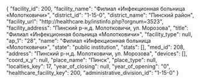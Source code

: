 {
    "facility_id": 200,
    "facility_name": "Филиал «Инфекционная больница «Молотковичи»",
    "district_id": "1-15-0",
    "district_name": "Пинский район",
    "facility_url": "http:\/\/healthcare.by\/instinfo.php?orgnum=3523",
    "facility_address": "Пинский р-н,д. Молотковичи, ул. Морозова",
    "title": "Филиал «Инфекционная больница «Молотковичи»",
    "facility_type": null,
    "ap_1": "28",
    "name": "Филиал «Инфекционная больница «Молотковичи»",
    "state": "public institution",
    "stats": [],
    "med_id": 208,
    "address": "Пинский р-н,д. Молотковичи, ул. Морозова",
    "devices": [],
    "coord_x_y": null,
    "place_name": "Пинск",
    "place_type": null,
    "localties_key": 17,
    "year_of_closing": null,
    "year_of_opening": "0",
    "healthcare_facility_key": 200,
    "administrative_division_id": "1-15-0"
}